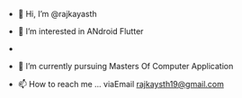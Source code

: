 - 👋 Hi, I’m @rajkayasth
- 👀 I’m interested in ANdroid Flutter
-  
- 🌱 I’m currently pursuing  Masters Of Computer Application 

- 📫 How to reach me ... viaEmail rajkaysth19@gmail.com


